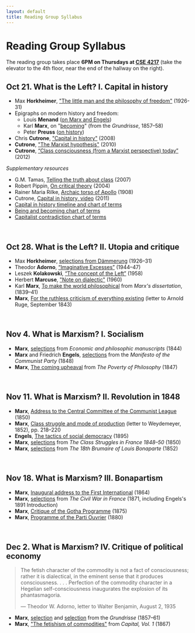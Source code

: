 ```yaml
---
layout: default
title: Reading Group Syllabus
---
```


# Reading Group Syllabus

The reading group takes place **6PM on Thursdays at [CSE 4217](https://goo.gl/maps/tVMUddcYxDXSu8yXA)** (take the elevator to the 4th floor, near the end of the hallway on the right). 

## Oct 21. What is the Left? I. Capital in history

* Max **Horkheimer**, ["The little man and the philosophy of freedom"](http://chriscutrone.platypus1917.org/wp-content/uploads/2010/04/horkheimer_littlemanphilosophyfreedomdaemmerung1926-31.pdf) (1926-31)
* Epigraphs on modern history and freedom:
	* Louis **Menand** ([on Marx and Engels](https://platypus1917.org/wp-content/uploads/2010/09/menandlouis_edmundwilsonfinlandstationintro2003.pdf))
	* Karl **Marx**, on "[becoming](http://chriscutrone.platypus1917.org/wp-content/uploads/2011/08/marx_grundrissebecoming.pdf)" (from the *Grundrisse*, 1857–58)
	* Peter **Preuss** ([on history](https://platypus1917.org/wp-content/uploads/2010/09/preusspeter_nietzschehistoryintro1980.pdf))
* Chris **Cutrone**, ["Capital in history"](http://platypus1917.org/2008/10/01/capital-in-history-the-need-for-a-marxian-philosophy-of-history-of-the-left/) (2008)
* **Cutrone**, ["The Marxist hypothesis"](http://platypus1917.org/2010/11/06/the-marxist-hypothesis-a-response-to-alain-badous-communist-hypothesis/) (2010)
* **Cutrone**, [“Class consciousness (from a Marxist perspective) today”](https://platypus1917.org/2012/11/01/class-consciousness-from-a-marxist-perspective-today/) (2012)

*Supplementary resources*
+ G.M. Tamas, [Telling the truth about class](https://platypus1917.org/wp-content/uploads/tamasgm_tellingthetruthaboutclass.pdf) (2007)
+ Robert Pippin, [On critical theory](https://platypus1917.org/wp-content/uploads/2010/09/pippin_criticaltheorynonbeing2004.pdf) (2004)
+ Rainer Maria Rilke, [Archaic torso of Apollo](https://platypus1917.org/wp-content/uploads/2012/07/rilke_apollo.pdf) (1908)
+ Cutrone, [Capital in history, video](https://www.youtube.com/watch?v=rLlZU1hyw6s) (2011)
+ [Capital in history timeline and chart of terms](https://platypus1917.org/wp-content/uploads/cutrone_capitalinhistorytimeline052019.pdf)
+ [Being and becoming chart of terms](https://platypus1917.org/wp-content/uploads/cutrone_beingbecoming082217.pdf)
+ [Capitalist contradiction chart of terms](https://platypus1917.org/wp-content/uploads/cutrone_marxcapitalistcontradiction030520.pdf)

<br>

## Oct 28. What is the Left? II. Utopia and critique

* Max **Horkheimer**, [selections from Dämmerung](https://platypus1917.org/wp-content/uploads/readings/horkheimer_dawnex.pdf) (1926–31)
* Theodor **Adorno**, [“Imaginative Excesses”](https://platypus1917.org/wp-content/uploads/readings/adorno_imaginativeexcesses.pdf) (1944–47)
* Leszek **Kolakowski**, [“The concept of the Left”](https://platypus1917.org/wp-content/uploads/readings/kolakowskileszek_conceptleft1968.pdf) (1958)
* Herbert **Marcuse**, ["Note on dialectic"](https://platypus1917.org/wp-content/uploads/marcuse_noteondialectic.pdf) (1960)
* Karl **Marx**, [To make the world philosophical](http://platypus1917.org/wp-content/uploads/2014/10/marx_earlyphilosophicalcritique_mereader9-151.pdf) from *Marx's dissertation*, (1839–41)
* **Marx**, [For the ruthless criticism of everything existing](http://platypus1917.org/wp-content/uploads/2014/10/marx_earlyphilosophicalcritique_mereader9-151.pdf#page=3) (letter to Arnold Ruge, September 1843)

<br>

## Nov 4. What is Marxism? I. Socialism

* **Marx**, [selections](https://platypus1917.org/wp-content/uploads/readings/marx_pe1844.pdf) from *Economic and philosophic manuscripts* (1844)
* **Marx** and Friedrich **Engels**, [selections](https://platypus1917.org/wp-content/uploads/2011/11/marxengels_manifestoex.pdf) from the *Manifesto of the Communist Party* (1848)
* **Marx**, [The coming upheaval](https://www.marxists.org/archive/marx/works/1847/poverty-philosophy/ch02e.htm) from *The Poverty of Philosophy* (1847)


<br>

## Nov 11. What is Marxism? II. Revolution in 1848

* **Marx**, [Address to the Central Committee of the Communist League](http://www.marxists.org/archive/marx/works/1847/communist-league/1850-ad1.htm) (1850)
* **Marx**, [Class struggle and mode of production](https://www.marxists.org/archive/marx/works/1852/letters/52_03_05-ab.htm) (letter to Weydemeyer, 1852), pp. 218–220
* **Engels**, [The tactics of social democracy](http://platypus1917.org/wp-content/uploads/2014/10/engels_tacticssocialdemocracy1895_mereader556-573.pdf) (1895)
* **Marx**, [selections](https://platypus1917.org/wp-content/uploads/2011/11/marx_francestrugglesex.pdf) from *The Class Struggles in France 1848–50* (1850)
* **Marx**, [selections](https://platypus1917.org/wp-content/uploads/2011/11/marx_18thbrumaire.pdf) from *The 18th Brumaire of Louis Bonaparte* (1852)


<br>

## Nov 18. What is Marxism? III. Bonapartism
* **Marx**, [Inaugural address to the First International](http://www.marxists.org/archive/marx/works/1864/10/27.htm) (1864)
* **Marx**, [selections](https://platypus1917.org/wp-content/uploads/2011/11/marx_pariscommunetuckeredpress.pdf) from *The Civil War in France* (1871, including Engels's 1891 Introduction)
* **Marx**, [Critique of the Gotha Programme](http://www.marxists.org/archive/marx/works/1875/gotha/index.htm) (1875)
* **Marx**, [Programme of the Parti Ouvrier](http://www.marxists.org/archive/marx/works/1880/05/parti-ouvrier.htm) (1880)


<br>

## Dec 2. What is Marxism? IV. Critique of political economy

> The fetish character of the commodity is not a fact of consciousness; rather it is dialectical, in the eminent sense that it produces consciousness. . . . Perfection of the commodity character in a Hegelian self-consciousness inaugurates the explosion of its phantasmagoria.
>
> &mdash; Theodor W. Adorno, letter to Walter Benjamin, August 2, 1935


* **Marx**, [selection](https://platypus1917.org/wp-content/uploads/readings/marx_grundrisseex.pdf) and [selection](http://platypus1917.org/wp-content/uploads/2014/11/marx_grundrisse_mereader276-281.pdf) from the *Grundrisse* (1857–61)
* **Marx**, ["The fetishism of commodities"](http://www.marxists.org/archive/marx/works/1867-c1/ch01.htm#S4) from *Capital, Vol. 1* (1867)